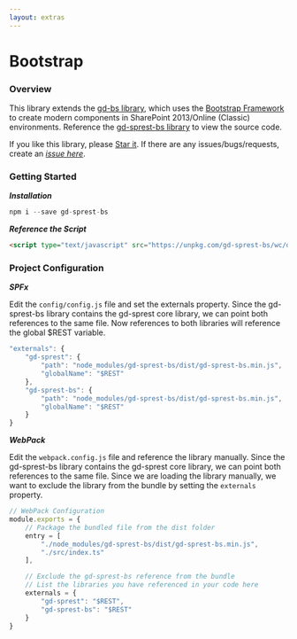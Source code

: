 ```yaml
---
layout: extras
---
```


# Bootstrap

### Overview

This library extends the [gd-bs library](https://github.com/gunjandatta/gd-bs), which uses the [Bootstrap Framework](https://getbootstrap.com/) to create modern components in SharePoint 2013/Online (Classic) environments. Reference the [gd-sprest-bs library](https://github.com/gunjandatta/sprest-bs) to view the source code.

If you like this library, please [Star it](https://github.com/gunjandatta/sprest-bs). If there are any issues/bugs/requests, create an _[issue here](https://github.com/gunjandatta/sprest-bs/issues)_.

### Getting Started

**_Installation_**

```js
npm i --save gd-sprest-bs
```

**_Reference the Script_**

```html
<script type="text/javascript" src="https://unpkg.com/gd-sprest-bs/wc/dist/gd-sprest-bs.js"></script>
```

### Project Configuration

**_SPFx_**

Edit the  ```config/config.js``` file and set the externals property. Since the gd-sprest-bs library contains the gd-sprest core library, we can point both references to the same file. Now references to both libraries will reference the global $REST variable.

```js
"externals": {
    "gd-sprest": {
        "path": "node_modules/gd-sprest-bs/dist/gd-sprest-bs.min.js",
        "globalName": "$REST"
    },
    "gd-sprest-bs": {
        "path": "node_modules/gd-sprest-bs/dist/gd-sprest-bs.min.js",
        "globalName": "$REST"
    }
}
```

**_WebPack_**

Edit the ```webpack.config.js``` file and reference the library manually. Since the gd-sprest-bs library contains the gd-sprest core library, we can point both references to the same file. Since we are loading the library manually, we want to exclude the library from the bundle by setting the ```externals``` property.

```js
// WebPack Configuration
module.exports = {
    // Package the bundled file from the dist folder
    entry = [
        "./node_modules/gd-sprest-bs/dist/gd-sprest-bs.min.js",
        "./src/index.ts"
    ],

    // Exclude the gd-sprest-bs reference from the bundle
    // List the libraries you have referenced in your code here
    externals = {
        "gd-sprest": "$REST",
        "gd-sprest-bs": "$REST"
    }
}
```